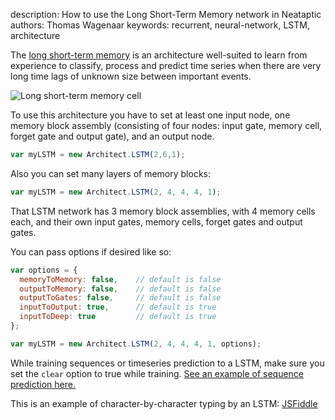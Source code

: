 description: How to use the Long Short-Term Memory network in Neataptic
authors: Thomas Wagenaar
keywords: recurrent, neural-network, LSTM, architecture

The [long short-term memory](http://en.wikipedia.org/wiki/Long_short_term_memory) is an architecture well-suited to learn from experience to classify, process and predict time series when there are very long time lags of unknown size between important events.

![Long short-term memory cell](https://i.gyazo.com/9d4310c6175006d1bad5669d0249061c.png)

To use this architecture you have to set at least one input node, one memory block assembly (consisting of four nodes: input gate, memory cell, forget gate and output gate), and an output node.

```javascript
var myLSTM = new Architect.LSTM(2,6,1);
```

Also you can set many layers of memory blocks:

```javascript
var myLSTM = new Architect.LSTM(2, 4, 4, 4, 1);
```

That LSTM network has 3 memory block assemblies, with 4 memory cells each, and their own input gates, memory cells, forget gates and output gates.

You can pass options if desired like so:

```javascript
var options = {
  memoryToMemory: false,    // default is false
  outputToMemory: false,    // default is false
  outputToGates: false,     // default is false
  inputToOutput: true,      // default is true
  inputToDeep: true         // default is true
};

var myLSTM = new Architect.LSTM(2, 4, 4, 4, 1, options);
```

While training sequences or timeseries prediction to a LSTM, make sure you set the `clear` option to true while training. [See an example of sequence prediction here.](https://jsfiddle.net/9t2787k5/4/)

This is an example of character-by-character typing by an LSTM: [JSFiddle](https://jsfiddle.net/k23zbf0f/8/)
